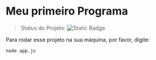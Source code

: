 <h1> Meu primeiro Programa </h1>

> Status do Projeto: ![Static Badge](https://img.shields.io/badge/EM-DESENVOLVIMENTO-pink)

Para rodar esse projeto na sua máquina, por favor, digite:
```
node app.js
```
